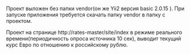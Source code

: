 
Проект выложен без папки vendor(он же Yii2 версия basic 2.0.15 ). При запуске приложения требуется скачать папку vendor в папку с проектом. 

Проект на странице http://rates-master/site/index в режиме реального времени(периодичность опроса источника 10 сек),
выводит текущий курс Евро по отношению к российскому рублю.



